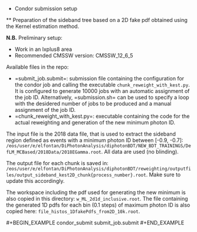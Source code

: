 

* Condor submission setup

** Preparation of the sideband tree based on a 2D fake pdf obtained using the Kernel estimation method.

   **N.B.** Preliminary setup:
   - Work in an lxplus8 area
   - Recommended CMSSW version: CMSSW_12_6_5

   Available files in the repo:
   - =submit_job.submit=: submission file containing the configuration for the condor job and calling the executable `chunk_reweight_with_kest.py`. It is configured to generate 10000 jobs with an automatic assignment of the job ID. Alternatively, =submission.sh= can be used to specify a loop with the desidered number of jobs to be produced and a manual assignment of the job ID.
   - =chunk_reweight_with_kest.py=: executable containing the code for the actual reweighting and generation of the new minimum photon ID.

   The input file is the 2018 data file, that is used to extract the sideband region defined as events with a minimum photon ID between [-0.9, -0.7]:
   `/eos/user/e/elfontan/DiPhotonAnalysis/diphotonBDT/NEW_BDT_TRAININGS/DefLM_MCBased/2018Data/2018EGamma.root`.
   All data are used (no blinding).

   The output file for each chunk is saved in:
   `/eos/user/e/elfontan/DiPhotonAnalysis/diphotonBDT/reweighting/outputfiles/output_sideband_kest2D_chunk{process_number}.root`.
   Make sure to update this accordingly.

   The workspace including the pdf used for generating the new minimum is also copied in this directory: `w_ML_2d1d_inclusive.root`.
   The file containing the generated 1D pdfs for each bin (0.1 steps) of maximum photon ID is also copied here: `file_histos_1DfakePdfs_from2D_10k.root`.

   #+BEGIN_EXAMPLE
   condor_submit submit_job.submit
   #+END_EXAMPLE
